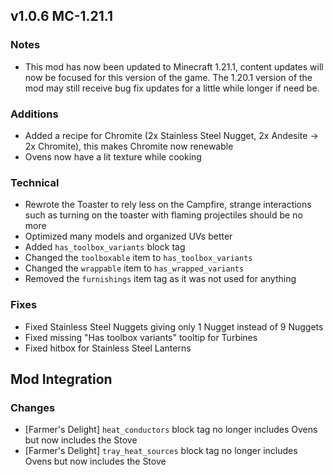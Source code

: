 ## v1.0.6 MC-1.21.1

### Notes
- This mod has now been updated to Minecraft 1.21.1, content updates will now be focused for this version of the game.
The 1.20.1 version of the mod may still receive bug fix updates for a little while longer if need be.

### Additions
- Added a recipe for Chromite (2x Stainless Steel Nugget, 2x Andesite -> 2x Chromite), this makes Chromite now renewable
- Ovens now have a lit texture while cooking

### Technical
- Rewrote the Toaster to rely less on the Campfire, strange interactions such as turning on the toaster with flaming projectiles should be no more
- Optimized many models and organized UVs better
- Added `has_toolbox_variants` block tag
- Changed the `toolboxable` item to `has_toolbox_variants`
- Changed the `wrappable` item to `has_wrapped_variants`
- Removed the `furnishings` item tag as it was not used for anything

### Fixes
- Fixed Stainless Steel Nuggets giving only 1 Nugget instead of 9 Nuggets
- Fixed missing "Has toolbox variants" tooltip for Turbines
- Fixed hitbox for Stainless Steel Lanterns

## Mod Integration
### Changes
- [Farmer's Delight] `heat_conductors` block tag no longer includes Ovens but now includes the Stove
- [Farmer's Delight] `tray_heat_sources` block tag no longer includes Ovens but now includes the Stove
